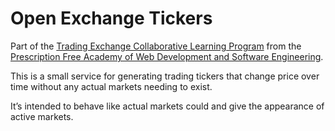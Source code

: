 
# Open Exchange Tickers

Part of the [Trading Exchange Collaborative Learning Program](https://github.com/pecknigel/trading-exchange-collaborative-learning) from the [Prescription Free Academy of Web Development and Software Engineering](https://prescriptionfree.academy/).

This is a small service for generating trading tickers that change price over time without any actual markets needing to exist.

It’s intended to behave like actual markets could and give the appearance of active markets.
